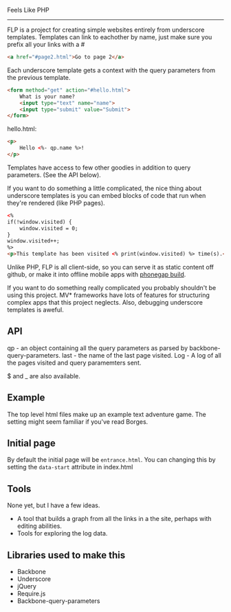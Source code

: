 Feels Like PHP
______________

FLP is a project for creating simple websites entirely from underscore templates.
Templates can link to eachother by name, just make sure you prefix all your links with a #

```html
<a href="#page2.html">Go to page 2</a>
```

Each underscore template gets a context with the query parameters from the previous template.

```html
<form method="get" action="#hello.html">
    What is your name?
    <input type="text" name="name">
    <input type="submit" value="Submit">
</form>
```

hello.html:

```html
<p>
    Hello <%- qp.name %>!
</p>
```

Templates have access to few other goodies in addition to query parameters.  (See the API below).

If you want to do something a little complicated, the nice thing about underscore templates is you can
embed blocks of code that run when they're rendered (like PHP pages).

```html
<%
if(!window.visited) {
    window.visited = 0;
}
window.visited++;
%>
<p>This template has been visited <% print(window.visited) %> time(s).</p>
```

Unlike PHP, FLP is all client-side, so you can serve it as static content off github,
or make it into offline mobile apps with [phonegap build](https://build.phonegap.com/docs/start).

If you want to do something really complicated you probably shouldn't be using this project.
MV* frameworks have lots of features for structuring complex apps that this project neglects.
Also, debugging underscore templates is aweful.

API
---

qp - an object containing all the query parameters as parsed by backbone-query-parameters.
last - the name of the last page visited.
Log - A log of all the pages visited and query paramemters sent. 

$ and _ are also available.

Example
-------

The top level html files make up an example text adventure game.
The setting might seem familiar if you've read Borges.

Initial page
------------

By default the initial page will be `entrance.html`.
You can changing this by setting the `data-start` attribute in index.html

Tools
-----

None yet, but I have a few ideas.

* A tool that builds a graph from all the links in a the site, perhaps with editing abilities.
* Tools for exploring the log data.

Libraries used to make this
---------------------------

* Backbone
* Underscore
* jQuery
* Require.js
* Backbone-query-parameters
